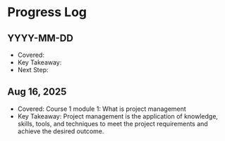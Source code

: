 # Progress Log

## YYYY-MM-DD

- Covered:
- Key Takeaway:
- Next Step:

## Aug 16, 2025

- Covered: Course 1 module 1: What is project management
- Key Takeaway:  Project management is the application of knowledge, skills, tools, and techniques to meet the project requirements and achieve the desired outcome.
